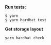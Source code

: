 
**Run tests:**
```shell
$ yarn
$ yarn hardhat test
```

**Get storage layout**
```shell
yarn hardhat check
```
